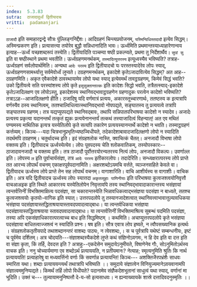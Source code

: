 ```yaml
---
index:  5.3.83
sutra:  ठाजादावूर्ध्वं द्वितीयादचः
vritti:  padamanjari
---
```


`ठाजादौ` इति समाहारद्वन्द्वे सौत्रः पुंल्लिङ्गनिर्द्देशः। आदिग्रहणं चिन्त्यप्रयोजनम्, `यस्मिन्विधिस्तदादौ` इत्येव सिद्धम्। अस्मिन्प्रकरण इति। प्रत्यासत्त्या तयोरेव बुद्धौ सन्निधानादिति भावः। ऊर्ध्वमिति प्रथमान्तस्याध्याहारेणान्वय इत्याह--ऊर्ध्वं यच्छशब्दरूपं तस्येति। द्वितीयादिति पञ्चम्या षष्ठी प्रकल्प्यते, प्रथमा तु निर्देशार्थैव। `सुपां सु` इति वा षष्ठीस्थाने प्रथमा भवतीति। ऊर्ध्वग्रहणमनर्थकम्, `तस्मादित्युत्तरस्य` इत्यूध्वस्यैव भविष्यति? तत्राह-ऊर्ध्वग्रहणं सर्वलोपार्थमिति। अन्यथा `आदेः परस्य` इति द्वितीयादचो यः परस्तस्यादेरेव लोपः स्याद्, ऊर्ध्वग्रहणणसामर्थ्यात्तु सर्वमेवोर्ध्वं लुप्यते।
	ठग्रहणमनर्थकम्, इकादेशे कृतेऽजादावित्येव सिद्धम्? अत आह--ठग्रहणमिति। अकृत एवैकादेशे ठावस्थायामेव लोपो यथा स्याद् इत्येवमर्थं तावट्ठग्रहणम्, किमेवं सिद्धं भवति? उको द्वितीयत्वे सति परस्यांशस्य लोपे कृते `इसुसुक्तान्तात्कः` इति कादेशः सिद्धो भवति, तत्रैतत्स्याद्-इकादेशे कृतेऽजादिलक्षण एव लोपोऽस्तु, इकादेशस्य स्थानिवद्भावाट्ठग्रहणेन ग्रहणादुकः परत्वेन कादेशो भविष्यति? तत्राऽऽह--आजादिलक्षणो हीति। ठजादिषु यदि वर्णमात्रं प्रत्ययः, अकारस्तूच्चारणार्थः, ततष्ठस्य क इत्यत्रापि वर्णस्यैव ठस्य स्थानित्वम्, ततश्चाल्विधित्वात्स्थानिवद्भावो नोपपद्यते, सङ्घातस्य तु प्रत्ययत्वे तत्रापि सङ्घातस्य ग्रहणम्। तत्र यद्यप्युपपद्यते स्थानिवद्बावः, तथापि सन्निपातपरिभाषया कादेशो न स्यादेव। अजादेः प्रत्यस्य प्रकृत्या यदानन्तर्थं तत्कृतं ह्युकः प्रत्ययेनानन्तर्यं तत्कथं तस्याजादित्वं विहन्यात्! अत एव मथितं पण्यमस्य माथितिक इत्यत्र यस्येतिलोपे कृते सत्यपि तकारेण प्रत्ययस्यानन्तर्थे कादेशो न भवति। तस्माट्ठग्रहणं कर्त्तव्यम्। किञ्च---यदा चित्रभानुप्रभृतिभ्यष्ठज्विधीयते, तदेकादेशाबावादजादिलक्षणो लोपो न स्यादिति तदर्थमपि ठग्रहणम्।
	चतुर्थादच्च इति। इदं संग्रहश्लोक नास्ति, क्वाचित्कं चैतत्।
	अनजादौ विभाषा लोपो वक्तव्य इति। द्वितीयादच ऊर्ध्वस्येत्येव।
	लोपः पूवपदस्य चेति श्लोकवातिकम्, तस्योपस्कारः--ठाजादावनजादौ च वक्तव्य इति। तत्र ठाजादौ पूर्वोत्तरयोरन्यतरस्य नित्यं लोपः, अनजादौ विकल्पः।
	उवर्णाल्ल इति। लोपस्य `ल` इति पूर्वाचार्यसंज्ञा, तत्र `आदेः परस्य` इतीकारलोपः।
	तदादेरिति। सन्ध्यक्षरात्परस्य लोपे प्राप्ते तत आरभ्य लोपार्थं वचनम्
	एकाक्षरपूर्वपदानामिति। अक्षरशब्दोऽयमचि वर्त्तते, व्यञ्जनसहिते केवले वा। द्वितीयादच ऊर्ध्वस्य लोपे प्राप्ते तेन सह लोपार्थं वचनम्। वागाशारिति। वाचि आशीर्यस्य स वागाशीः। वाचिक इति। अत्र यदि द्वितीयादच ऊर्ध्वस्य लोपः स्यात्तदा `अकृतव्यूहाः पाणिनीयाः` इति परिभाषया कुत्वजश्त्वयोनिवृत्तौ वाचआअइक इति स्थिते आकारस्य यस्येतिलोपेन निवृत्तावपि तस्य स्थानिवद्भावादाकारान्तस्य भसंज्ञायां त्वन्तर्वत्तिनीं विभक्तिमाक्षित्य पदसंज्ञा, सा चकारान्तस्येति भिन्नावधिकत्वाद्भसंज्ञया पदसंज्ञा न बाध्यते, ततश्च कुत्वजश्त्वयोः कृतयोः-वागिक इति स्यात्। उत्तरपदलोपे तु तस्यानजादेशत्वात् स्थानिवत्त्वाभावात्तुल्यावधिकया भसंज्ञया पदसंज्ञायास्तद्धिताश्रयायास्तावदपवादत्वाद्बाधः। या त्वन्तर्वधिकया भसंज्ञया पदसंज्ञायास्तद्धिताश्रयाया स्तावदपवादत्वाद्बाधः। या त्वन्तर्वत्तिनीं विभक्तिमाश्रित्य सुबन्थं पदमिति पदसंज्ञा, तस्या अपि एकसंज्ञाधिकारात्परत्वाच्च बाध इति सिद्धमिष्टम् ।
	कथमिति। अचाप्युत्तरपदलोपे कृते भसंज्ञया पदसंज्ञाया बाधितत्वाज्जश्त्वं न स्यादिति प्रश्नः। षष इति। सौत्र एवात्र लोप इष्यते, न त्वौपसख्यानिक इत्यर्थः ।
	संग्रहश्लोकतृतीयपादे तथाशब्दानन्तरं वाशब्दः पाठ्यः, न त्वेवशब्दः,। स च पूर्वत्रापि यथेष्टं सम्बन्धनीयः, इष्टं च पूर्वमेव दर्शितम्। अत्र चोदयति---संज्ञाशब्दस्यैकदेशे लुप्ते कथं संज्ञिनोऽवगमः, न हि देव इति वा दत्त इति वा संज्ञा कृता, किं तर्हि, देवदत्त इति ? अत्राहुः--एकदेसेन समुदायेऽनुमीयते, विषाणेनेव गौः, सोऽनुमितोऽर्थस्य वाचक इति। ननु चोच्यार्यमाणा एव शब्दोऽर्थ प्रत्याययति, न प्रतीयमानः? नेत्याह; स्मृत्यनुमिति श्रुतिः कि नार्थ प्रत्याययति! प्रत्याहारेषु वा मध्यवर्त्तिनो वर्णाः किं सवर्णान्न प्रत्यायन्ति! किञ्च---
	अशक्तिजैरपभ्रंशैः साधवः स्मारिता यथा।
	शब्दाः प्रत्याययन्त्यर्थं तथात्रापि भविष्यति ।।
	समुदाये संज्ञात्वेन विनियुज्यमानेऽवयवानामपि संज्ञात्वममुनिप्पद्यते। किमर्थं तर्हि लोपो विधीयते? पदानामेव संज्ञैकदेशभूतानां साधुत्वं यथा स्याद्, वर्णानां मा भूदिति। उक्तं च---
	तुल्यायामनुनिष्पत्तौ दे-य-सो इत्यसाधवः।
	न ह्यन्वाख्यायके शास्रे दत्तादिवदनुस्मृतिः ।।

